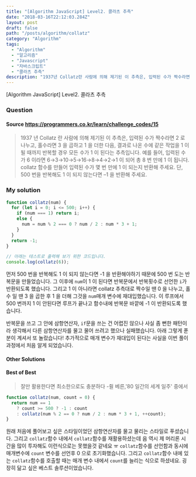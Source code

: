 ```yaml
---
title: "[Algorithm JavaScript] Level2. 콜라츠 추측"
date: "2018-03-16T22:12:03.284Z"
layout: post
draft: false
path: "/posts/algorithm/collatz"
category: "Algorithm"
tags:
  - "Algorithm"
  - "알고리즘"
  - "Javascript"
  - "자바스크립트"
  - "콜라츠 추측"
description: "1937년 Collatz란 사람에 의해 제기된 이 추측은, 입력된 수가 짝수라면 2로 나누고, 홀수라면 3을 곱하고 1을 더한 다음, 결과로 나온 수에 같은 작업을 1이 될 때까지 반복할 경우 모든 수가 1이 된다는 추측입니다."
---
```


[Algorithm JavaScript] Level2. 콜라츠 추측

### Question

#### Source https://programmers.co.kr/learn/challenge_codes/15

> 1937 년 Collatz 란 사람에 의해 제기된 이 추측은, 입력된 수가 짝수라면 2 로 나누고, 홀수라면 3 을 곱하고 1 을 더한 다음, 결과로 나온 수에 같은 작업을 1 이 될 때까지 반복할 경우 모든 수가 1 이 된다는 추측입니다. 예를 들어, 입력된 수가 6 이라면 6→3→10→5→16→8→4→2→1 이 되어 총 8 번 만에 1 이 됩니다. collatz 함수를 만들어 입력된 수가 몇 번 만에 1 이 되는지 반환해 주세요. 단, 500 번을 반복해도 1 이 되지 않는다면 –1 을 반환해 주세요.

### My solution

```javascript
function collatz(num) {
  for (let i = 0; i <= 500; i++) {
    if (num === 1) return i;
    else {
      num = num % 2 === 0 ? num / 2 : num * 3 + 1;
    }
  }
  return -1;
}

// 아래는 테스트로 출력해 보기 위한 코드입니다.
console.log(collatz(6));
```

먼저 500 번을 반복해도 1 이 되지 않는다면 -1 을 반환해야하기 때문에 500 번 도는 반복문을 만들었습니다. 그 이후에 `num`이 1 이 된다면 반복문에서 반복횟수로 선언한 `i`가 반환되도록 했습니다. 그리고 1 이 아니라면 collatz 추측대로 짝수일 땐 0 을 나누고, 홀 수 일 땐 3 을 곱한 후 1 을 더해 그것을 `num`매개 변수에 재대입했습니다. 이 루프에서 500 번까지 1 이 안된다면 루프가 끝나고 함수내에 반복문 바깥에 -1 이 반환되도록 했습니다.

반복문을 쓰고 그 안에 삼항연산자, `if`문을 쓰는 건 어렵진 않으나 사실 좀 뻔한 패턴이라 생각해서 다른 삼항연산자를 물고 물어 쓰려고 했으나 실패했습니다. 아래 그렇게 푼 분이 계셔서 또 놀랐습니다! 추가적으로 매개 변수가 재대입이 된다는 사실을 이번 풀이 과정에서 처음 알게 되었습니다.

#### Other Solutions

#### Best of Best

> 잘만 활용한다면 최소한으로도 충분하다 -쥘 베른,'80 일간의 세계 일주' 중에서

```javascript
function collatz(num, count = 0) {
  return num == 1
    ? count >= 500 ? -1 : count
    : collatz(num % 2 == 0 ? num / 2 : num * 3 + 1, ++count);
}
```

원래 처음에 풀어보고 싶은 스타일이었던 삼항연산자를 물고 물리는 스타일로 푸셨습니다. 그리고 `collatz`함수 내에서 `collatz`함수를 재활용하셨는데 음 역시 제 머리론 시간을 많이 투자해도 이런식으로는 못했을것 같네요 ㅠ `collatz`함수를 선언함과 동시에 매개변수에 `count` 변수를 선언후 0 으로 초기화했습니다. 그리고 `collatz`함수 내에 있는 `collatz`함수를 호출할 때는 매개 변수 내에서 `count`를 늘리는 식으로 하셨네요. 굉장히 닮고 싶은 베스트 솔루션이었습니다.
